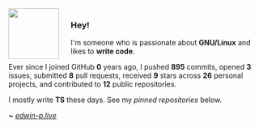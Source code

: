 <img align="left" width="100px" style="padding-right: 20px" src="https://static-00.iconduck.com/assets.00/file-type-angular-icon-1907x2048-tobdkjt1.png">

### Hey!

I'm someone who is passionate about **GNU/Linux** and likes to **write code**.


Ever since I joined GitHub **0** years ago, I pushed **895** commits, opened **3** issues, submitted **8** pull requests, received **9** stars across **26** personal projects, and contributed to **12** public repositories.

I mostly write **TS** these days. See my _pinned repositories_ below.

**~** [_edwin-p.live_](https://edwin-p.live/)
